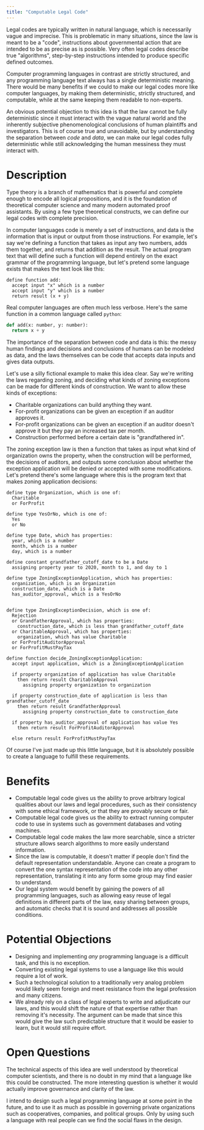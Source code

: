 ```yaml
---
title: "Computable Legal Code"
---
```


Legal codes are typically written in natural language, which is necessarily vague and imprecise. This is problematic in many situations, since the law is meant to be a "code", instructions about governmental action that are intended to be as precise as is possible. Very often legal codes describe true "algorithms", step-by-step instructions intended to produce specific defined outcomes.

Computer programming languages in contrast are strictly structured, and any programming language text always has a single deterministic meaning. There would be many benefits if we could to make our legal codes more like computer languages, by making them deterministic, strictly structured, and computable, while at the same keeping them readable to non-experts.

An obvious potential objection to this idea is that the law cannot be fully deterministic since it must interact with the vague natural world and the inherently subjective phenomenological conclusions of human plaintiffs and investigators. This is of course true and unavoidable, but by understanding the separation between *code* and *data*, we can make our legal codes fully deterministic while still acknowledging the human messiness they must interact with.

# Description

Type theory is a branch of mathematics that is powerful and complete enough to encode all logical propositions, and it is the foundation of theoretical computer science and many modern automated proof assistants. By using a few type theoretical constructs, we can define our legal codes with complete precision.

In computer languages code is merely a set of instructions, and data is the information that is input or output from those instructions. For example, let's say we're defining a function that takes as input any two numbers, adds them together, and returns that addition as the result. The actual program text that will define such a function will depend entirely on the exact grammar of the programming language, but let's pretend some language exists that makes the text look like this:

```
define function add:
  accept input "x" which is a number
  accept input "y" which is a number
  return result (x + y)
```

Real computer languages are often much less verbose. Here's the same function in a common language called `python`:

```python
def add(x: number, y: number):
  return x + y
```

The importance of the separation between code and data is this: the messy human findings and decisions and conclusions of humans can be modeled as data, and the laws themselves can be code that accepts data inputs and gives data outputs.

Let's use a silly fictional example to make this idea clear. Say we're writing the laws regarding zoning, and deciding what kinds of zoning exceptions can be made for different kinds of construction. We want to allow these kinds of exceptions:

- Charitable organizations can build anything they want.
- For-profit organizations can be given an exception if an auditor approves it.
- For-profit organizations can be given an exception if an auditor doesn't approve it but they pay an increased tax per month.
- Construction performed before a certain date is "grandfathered in".

The zoning exception law is then a function that takes as input what kind of organization owns the property, when the construction will be performed, the decisions of auditors, and outputs some conclusion about whether the exception application will be denied or accepted with some modifications. Let's pretend there's some language where this is the program text that makes zoning application decisions:

```
define type Organization, which is one of:
  Charitable
  or ForProfit

define type YesOrNo, which is one of:
  Yes
  or No

define type Date, which has properties:
  year, which is a number
  month, which is a number
  day, which is a number

define constant grandfather_cutoff_date to be a Date
  assigning property year to 2020, month to 1, and day to 1

define type ZoningExceptionApplication, which has properties:
  organization, which is an Organization
  construction_date, which is a Date
  has_auditor_approval, which is a YesOrNo


define type ZoningExceptionDecision, which is one of:
  Rejection
  or GrandfatherApproval, which has properties:
    construction_date, which is less than grandfather_cutoff_date
  or CharitableApproval, which has properties:
    organization, which has value Charitable
  or ForProfitAuditorApproval
  or ForProfitMustPayTax

define function decide_ZoningExceptionApplication:
  accept input application, which is a ZoningExceptionApplication

  if property organization of application has value Charitable
    then return result CharitableApproval
      assigning property organization to organization

  if property construction_date of application is less than grandfather_cutoff_date
    then return result GrandfatherApproval
      assigning property construction_date to construction_date

  if property has_auditor_approval of application has value Yes
    then return result ForProfitAuditorApproval

  else return result ForProfitMustPayTax
```

Of course I've just made up this little language, but it is absolutely possible to create a language to fulfill these requirements.

<!-- it would be really cool to have a "(s: Signer) -> Signature<s, T>" type, representing a type that has been proven to be a cryptographic signature of the particular individual signer -->

# Benefits

- Computable legal code gives us the ability to prove arbitrary logical qualities about our laws and legal procedures, such as their consistency with some ethical framework, or that they are provably secure or fair.
- Computable legal code gives us the ability to extract running computer code to use in systems such as government databases and voting machines.
- Computable legal code makes the law more searchable, since a stricter structure allows search algorithms to more easily understand information.
- Since the law is computable, it doesn't matter if people don't find the default representation understandable. Anyone can create a program to convert the one syntax representation of the code into any other representation, translating it into any form some group may find easier to understand.
- Our legal system would benefit by gaining the powers of all programming languages, such as allowing easy reuse of legal definitions in different parts of the law, easy sharing between groups, and automatic checks that it is sound and addresses all possible conditions.

# Potential Objections

- Designing and implementing *any* programming language is a difficult task, and this is no exception.
- Converting existing legal systems to use a language like this would require a lot of work.
- Such a technological solution to a traditionally very analog problem would likely seem foreign and meet resistance from the legal profession and many citizens.
- We already rely on a class of legal experts to write and adjudicate our laws, and this would shift the nature of that expertise rather than removing it's necessity. The argument can be made that since this would give the law such predictable structure that it would be easier to learn, but it would still require effort.

# Open Questions

The technical aspects of this idea are well understood by theoretical computer scientists, and there is no doubt in my mind that a language like this could be constructed. The more interesting question is whether it would actually improve governance and clarity of the law.

I intend to design such a legal programming language at some point in the future, and to use it as much as possible in governing private organizations such as cooperatives, companies, and political groups. Only by using such a language with real people can we find the social flaws in the design.
